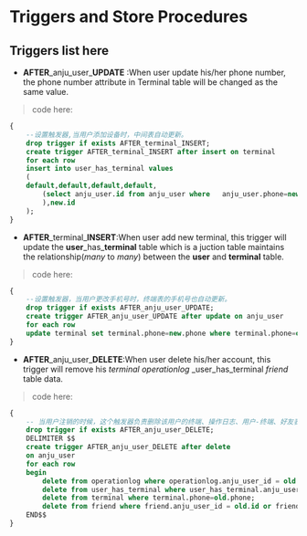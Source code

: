 # **Triggers** and **Store Procedures**  

## **Triggers** list here

* **AFTER**\_anju\_user\_**UPDATE** :When user update his/her phone number, the phone number attribute in Terminal table will be changed as the same value.  

>code here:  

``` sql
{
    --设置触发器,当用户添加设备时，中间表自动更新。
    drop trigger if exists AFTER_terminal_INSERT;
    create trigger AFTER_terminal_INSERT after insert on terminal
    for each row
    insert into user_has_terminal values
    (
    default,default,default,default,
        (select anju_user.id from anju_user where   anju_user.phone=new.phone
        ),new.id
    );
}
```

* **AFTER**\_terminal\_**INSERT**:When user add new terminal, this trigger will update the **user**\_has\_**terminal** table which is a juction table maintains the relationship(_many_ to _many_) between the **user** and **terminal** table.  

>code here:  

```sql
{
    --设置触发器，当用户更改手机号时，终端表的手机号也自动更新。
    drop trigger if exists AFTER_anju_user_UPDATE;
    create trigger AFTER_anju_user_UPDATE after update on anju_user
    for each row
    update terminal set terminal.phone=new.phone where terminal.phone=old.phone;
}
```

* **AFTER**\_anju_user\_**DELETE**:When user delete his/her account, this trigger will remove his _terminal_ _operationlog_ _user\_has\_terminal _friend_ table data.

>code here:

``` sql
{
    -- 当用户注销的时候，这个触发器负责删除该用户的终端、操作日志、用户-终端、好友表这几个表的数据。
    drop trigger if exists AFTER_anju_user_DELETE;
    DELIMITER $$
    create trigger AFTER_anju_user_DELETE after delete
    on anju_user
    for each row
    begin
        delete from operationlog where operationlog.anju_user_id = old.id;
        delete from user_has_terminal where user_has_terminal.anju_user_id = old.id;
        delete from terminal where terminal.phone=old.phone;
        delete from friend where friend.anju_user_id = old.id or friend.anju_user_id1 = old.id;
    END$$
}
```
